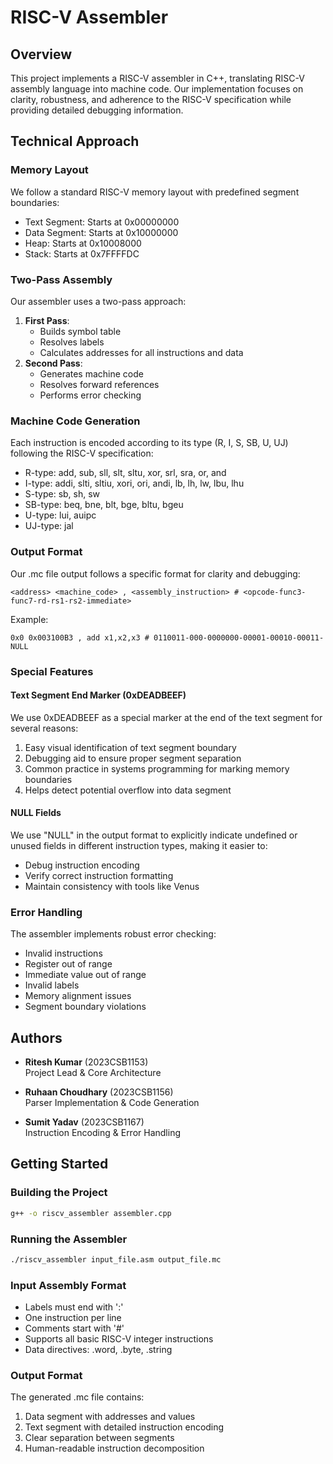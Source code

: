# RISC-V Assembler

## Overview
This project implements a RISC-V assembler in C++, translating RISC-V assembly language into machine code. Our implementation focuses on clarity, robustness, and adherence to the RISC-V specification while providing detailed debugging information.

## Technical Approach

### Memory Layout
We follow a standard RISC-V memory layout with predefined segment boundaries:
- Text Segment: Starts at 0x00000000
- Data Segment: Starts at 0x10000000
- Heap: Starts at 0x10008000
- Stack: Starts at 0x7FFFFDC

### Two-Pass Assembly
Our assembler uses a two-pass approach:
1. **First Pass**: 
   - Builds symbol table
   - Resolves labels
   - Calculates addresses for all instructions and data
2. **Second Pass**:
   - Generates machine code
   - Resolves forward references
   - Performs error checking

### Machine Code Generation
Each instruction is encoded according to its type (R, I, S, SB, U, UJ) following the RISC-V specification:
- R-type: add, sub, sll, slt, sltu, xor, srl, sra, or, and
- I-type: addi, slti, sltiu, xori, ori, andi, lb, lh, lw, lbu, lhu
- S-type: sb, sh, sw
- SB-type: beq, bne, blt, bge, bltu, bgeu
- U-type: lui, auipc
- UJ-type: jal

### Output Format
Our .mc file output follows a specific format for clarity and debugging:
```
<address> <machine_code> , <assembly_instruction> # <opcode-func3-func7-rd-rs1-rs2-immediate>
```
Example:
```
0x0 0x003100B3 , add x1,x2,x3 # 0110011-000-0000000-00001-00010-00011-NULL
```

### Special Features

#### Text Segment End Marker (0xDEADBEEF)
We use 0xDEADBEEF as a special marker at the end of the text segment for several reasons:
1. Easy visual identification of text segment boundary
2. Debugging aid to ensure proper segment separation
3. Common practice in systems programming for marking memory boundaries
4. Helps detect potential overflow into data segment

#### NULL Fields
We use "NULL" in the output format to explicitly indicate undefined or unused fields in different instruction types, making it easier to:
- Debug instruction encoding
- Verify correct instruction formatting
- Maintain consistency with tools like Venus

### Error Handling
The assembler implements robust error checking:
- Invalid instructions
- Register out of range
- Immediate value out of range
- Invalid labels
- Memory alignment issues
- Segment boundary violations

## Authors
- **Ritesh Kumar** (2023CSB1153)  
  Project Lead & Core Architecture

- **Ruhaan Choudhary** (2023CSB1156)  
  Parser Implementation & Code Generation

- **Sumit Yadav** (2023CSB1167)  
  Instruction Encoding & Error Handling

## Getting Started

### Building the Project
```bash
g++ -o riscv_assembler assembler.cpp
```

### Running the Assembler
```bash
./riscv_assembler input_file.asm output_file.mc
```

### Input Assembly Format
- Labels must end with ':'
- One instruction per line
- Comments start with '#'
- Supports all basic RISC-V integer instructions
- Data directives: .word, .byte, .string

### Output Format
The generated .mc file contains:
1. Data segment with addresses and values
2. Text segment with detailed instruction encoding
3. Clear separation between segments
4. Human-readable instruction decomposition
